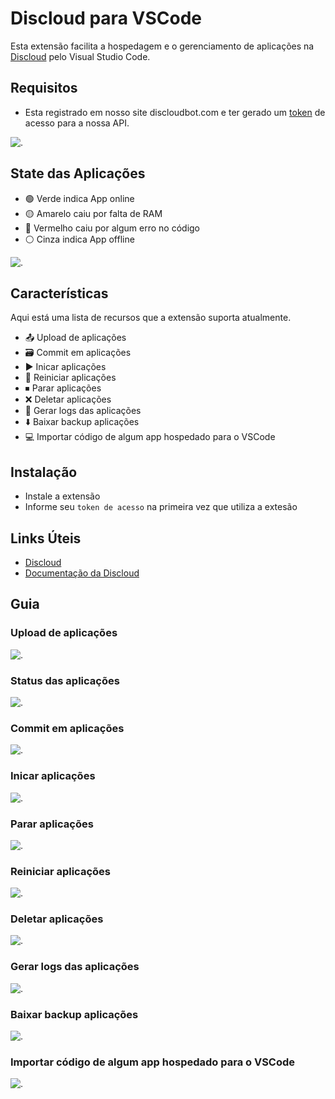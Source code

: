 # Discloud para VSCode

Esta extensão facilita a hospedagem e o gerenciamento de aplicações na [Discloud](https://discloudbot.com) pelo Visual Studio Code.

## Requisitos

- Esta registrado em nosso site discloudbot.com e ter gerado um [token](https://docs.discloudbot.com/suporte/comandos/api) de acesso para a nossa API.

![.](https://media.discordapp.net/attachments/685903739130740759/1016822188839551026/token.gif)

## State das Aplicações

- 🟢 Verde indica App online
- 🟡 Amarelo caiu por falta de RAM
- 🔴 Vermelho caiu por algum erro no código
- ⚪ Cinza indica App offline

![.](https://media.discordapp.net/attachments/685903739130740759/1016818276828979300/stats.png)

## Características

Aqui está uma lista de recursos que a extensão suporta atualmente.

- 📤 Upload de aplicações
- 🗃 Commit em aplicações
- ▶️ Inicar aplicações
- 🔁 Reiniciar aplicações
- ⏹ Parar aplicações
- ❌ Deletar aplicações
- 📜 Gerar logs das aplicações
- ⬇️ Baixar backup aplicações
- 💻 Importar código de algum app hospedado para o VSCode

## Instalação

- Instale a extensão
- Informe seu `token de acesso` na primeira vez que utiliza a extesão

## Links Úteis

- [Discloud](https://discloud.app)
- [Documentação da Discloud](https://docs.discloudbot.com)

## Guia

### Upload de aplicações

![.](https://media.discordapp.net/attachments/685903739130740759/1016803343995244667/up.gif)

### Status das aplicações

![.](https://media.discordapp.net/attachments/685903739130740759/1016803254350389259/status.gif)

### Commit em aplicações

![.](https://media.discordapp.net/attachments/685903739130740759/1016803068345602058/commit.gif)

### Inicar aplicações

![.](https://media.discordapp.net/attachments/685903739130740759/1016803225279676416/start.gif)

### Parar aplicações

![.](https://media.discordapp.net/attachments/685903739130740759/1016803291805515846/stop.gif)

### Reiniciar aplicações

![.](https://media.discordapp.net/attachments/685903739130740759/1016803186293624893/restart.gif)

### Deletar aplicações

![.](https://media.discordapp.net/attachments/685903739130740759/1016803094899724399/del.gif)

### Gerar logs das aplicações

![.](https://media.discordapp.net/attachments/685903739130740759/1016803145038430238/logs.gif)

### Baixar backup aplicações

![.](https://media.discordapp.net/attachments/685903739130740759/1016803030563311636/backup.gif)

### Importar código de algum app hospedado para o VSCode

![.](https://media.discordapp.net/attachments/685903739130740759/1016803117788049408/import.gif)
